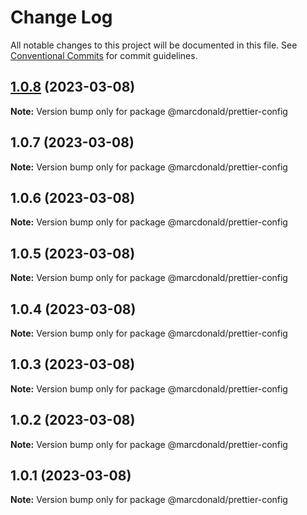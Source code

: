 # Change Log

All notable changes to this project will be documented in this file.
See [Conventional Commits](https://conventionalcommits.org) for commit guidelines.

## [1.0.8](https://github.com/marcdonald/js-config/compare/@marcdonald/prettier-config@1.0.7...@marcdonald/prettier-config@1.0.8) (2023-03-08)

**Note:** Version bump only for package @marcdonald/prettier-config





## 1.0.7 (2023-03-08)

**Note:** Version bump only for package @marcdonald/prettier-config





## 1.0.6 (2023-03-08)

**Note:** Version bump only for package @marcdonald/prettier-config





## 1.0.5 (2023-03-08)

**Note:** Version bump only for package @marcdonald/prettier-config





## 1.0.4 (2023-03-08)

**Note:** Version bump only for package @marcdonald/prettier-config





## 1.0.3 (2023-03-08)

**Note:** Version bump only for package @marcdonald/prettier-config





## 1.0.2 (2023-03-08)

**Note:** Version bump only for package @marcdonald/prettier-config





## 1.0.1 (2023-03-08)

**Note:** Version bump only for package @marcdonald/prettier-config
